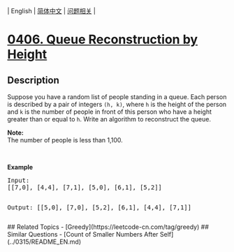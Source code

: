 
| English | [简体中文](README.md) | [问题相关](QUESTION.md) |
# [0406. Queue Reconstruction by Height](https://leetcode-cn.com/problems/queue-reconstruction-by-height/)
## Description
<p>Suppose you have a random list of people standing in a queue. Each person is described by a pair of integers <code>(h, k)</code>, where <code>h</code> is the height of the person and <code>k</code> is the number of people in front of this person who have a height greater than or equal to <code>h</code>. Write an algorithm to reconstruct the queue.
</p>

<p><b>Note:</b><br />
The number of people is less than 1,100.
</p>

<br />

<p><b>Example</b>
<pre>
Input:
[[7,0], [4,4], [7,1], [5,0], [6,1], [5,2]]

Output:
[[5,0], [7,0], [5,2], [6,1], [4,4], [7,1]]
</pre>
</p>
## Related Topics
- [Greedy](https://leetcode-cn.com/tag/greedy)
## Similar Questions
- [Count of Smaller Numbers After Self](../0315/README_EN.md)
